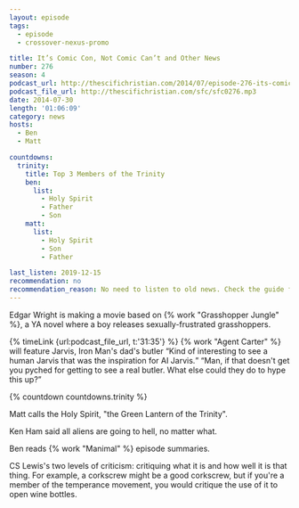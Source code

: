 ```yaml
---
layout: episode
tags:
  - episode
  - crossover-nexus-promo

title: It’s Comic Con, Not Comic Can’t and Other News
number: 276
season: 4
podcast_url: http://thescifichristian.com/2014/07/episode-276-its-comic-con-not-comic-cant-and-other-news/
podcast_file_url: http://thescifichristian.com/sfc/sfc0276.mp3
date: 2014-07-30
length: '01:06:09'
category: news
hosts:
  - Ben
  - Matt

countdowns:
  trinity:
    title: Top 3 Members of the Trinity
    ben:
      list:
        - Holy Spirit
        - Father
        - Son
    matt: 
      list:
        - Holy Spirit
        - Son
        - Father

last_listen: 2019-12-15
recommendation: no
recommendation_reason: No need to listen to old news. Check the guide for what's interesting in hindsight.
---
```


Edgar Wright is making a movie based on {% work "Grasshopper Jungle" %}, a YA novel where a boy releases sexually-frustrated grasshoppers.

<div class="quote">
  {% timeLink {url:podcast_file_url, t:'31:35'} %}
  <span class="quote-context is-size-6">{% work "Agent Carter" %} will feature Jarvis, Iron Man's dad's butler</span>
  <q class="matt">Kind of interesting to see a human Jarvis that was the inspiration for AI Jarvis.</q>
  <q class="ben">Man, if that doesn't get you pyched for getting to see a real butler. What else could they do to hype this up?</q>
</div>

{% countdown countdowns.trinity %}

Matt calls the Holy Spirit, "the Green Lantern of the Trinity".

Ken Ham said all aliens are going to hell, no matter what.

Ben reads {% work "Manimal" %} episode summaries.

CS Lewis's two levels of criticism: critiquing what it is and how well it is that thing. For example, a corkscrew might be a good corkscrew, but if you're a member of the temperance movement, you would critique the use of it to open wine bottles.